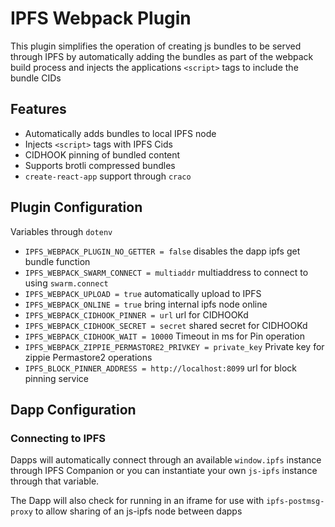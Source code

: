 # IPFS Webpack Plugin
This plugin simplifies the operation of creating js bundles to be served through IPFS by automatically adding the bundles as part of the webpack build process and injects the applications `<script>` tags to include the bundle CIDs

## Features
 - Automatically adds bundles to local IPFS node
 - Injects `<script>` tags with IPFS Cids
 - CIDHOOK pinning of bundled content
 - Supports brotli compressed bundles
 - `create-react-app` support through `craco`

## Plugin Configuration
Variables through `dotenv`

 - `IPFS_WEBPACK_PLUGIN_NO_GETTER = false` disables the dapp ipfs get bundle function
 - `IPFS_WEBPACK_SWARM_CONNECT = multiaddr` multiaddress to connect to using `swarm.connect`
 - `IPFS_WEBPACK_UPLOAD = true` automatically upload to IPFS
 - `IPFS_WEBPACK_ONLINE = true` bring internal ipfs node online
 - `IPFS_WEBPACK_CIDHOOK_PINNER = url` url for CIDHOOKd
 - `IPFS_WEBPACK_CIDHOOK_SECRET = secret` shared secret for CIDHOOKd
 - `IPFS_WEBPACK_CIDHOOK_WAIT = 10000` Timeout in ms for Pin operation
 - `IPFS_WEBPACK_ZIPPIE_PERMASTORE2_PRIVKEY = private_key` Private key for zippie Permastore2 operations
 - `IPFS_BLOCK_PINNER_ADDRESS = http://localhost:8099` url for block pinning service

## Dapp Configuration


### Connecting to IPFS

Dapps will automatically connect through an available `window.ipfs` instance through IPFS Companion or you can instantiate your own `js-ipfs` instance through that variable.

The Dapp will also check for running in an iframe for use with `ipfs-postmsg-proxy` to allow sharing of an js-ipfs node between dapps